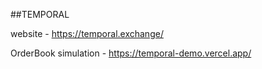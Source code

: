 ##TEMPORAL

website - https://temporal.exchange/

OrderBook simulation - https://temporal-demo.vercel.app/

